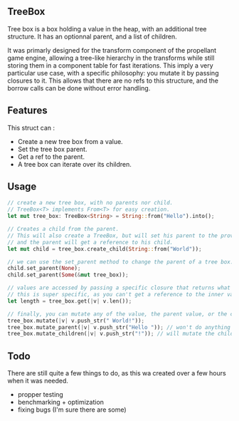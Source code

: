 ## TreeBox

Tree box is a box holding a value in the heap, with an additional tree structure. It has an optionnal parent, and a list of children.

It was primarly designed for the transform component of the propellant game engine, allowing a tree-like hierarchy in the transforms while still storing them in a component table for fast iterations. This imply a very particular use case, with a specific philosophy: you mutate it by passing closures to it. This allows that there are no refs to this structure, and the borrow calls can be done without error handling.

## Features

This struct can :
- Create a new tree box from a value.
- Set the tree box parent.
- Get a ref to the parent.
- A tree box can iterate over its children.

## Usage

```rust
// create a new tree box, with no parents nor child.
// TreeBox<T> implements From<T> for easy creation.
let mut tree_box: TreeBox<String> = String::from("Hello").into();
```
    
```rust
// Creates a child from the parent.
// This will also create a TreeBox, but will set his parent to the provided tree box,
// and the parent will get a reference to his child.
let mut child = tree_box.create_child(String::from("World"));
```

```rust
// we can use the set_parent method to change the parent of a tree box.
child.set_parent(None);
child.set_parent(Some(&mut tree_box));
```

```rust
// values are accessed by passing a specific closure that returns what you want.
// this is super specific, as you can't get a reference to the inner value.
let length = tree_box.get(|v| v.len());
```

```rust
// finally, you can mutate any of the value, the parent value, or the child values by passing a mutating funciton.
tree_box.mutate(|v| v.push_str(" World!"));
tree_box.mutate_parent(|v| v.push_str("Hello ")); // won't do anything as the parent is None
tree_box.mutate_children(|v| v.push_str("!")); // will mutate the child value
```


## Todo

There are still quite a few things to do, as this wa created over a few hours when it was needed.
- propper testing
- benchmarking + optimization
- fixing bugs (I'm sure there are some)